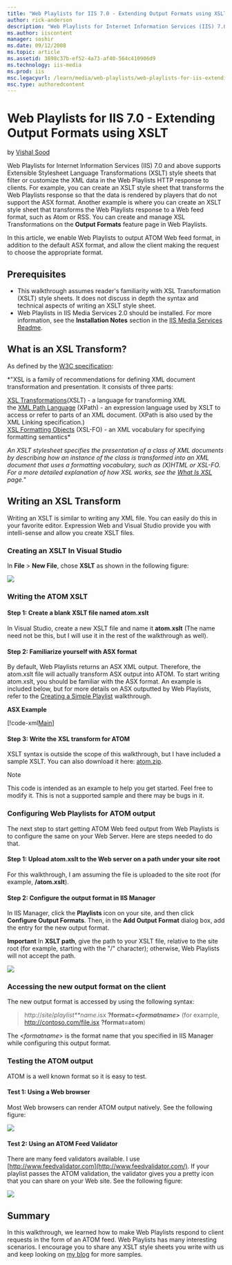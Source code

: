 ```yaml
---
title: "Web Playlists for IIS 7.0 - Extending Output Formats using XSLT | Microsoft Docs"
author: rick-anderson
description: "Web Playlists for Internet Information Services (IIS) 7.0 and above supports Extensible Stylesheet Language Transformations (XSLT) style sheets that filter o..."
ms.author: iiscontent
manager: soshir
ms.date: 09/12/2008
ms.topic: article
ms.assetid: 3898c37b-ef52-4a73-af40-564c410906d9
ms.technology: iis-media
ms.prod: iis
msc.legacyurl: /learn/media/web-playlists/web-playlists-for-iis-extending-output-formats-using-xslt
msc.type: authoredcontent
---
```

Web Playlists for IIS 7.0 - Extending Output Formats using XSLT
====================
by [Vishal Sood](https://twitter.com/vishalsood)

Web Playlists for Internet Information Services (IIS) 7.0 and above supports Extensible Stylesheet Language Transformations (XSLT) style sheets that filter or customize the XML data in the Web Playlists HTTP response to clients. For example, you can create an XSLT style sheet that transforms the Web Playlists response so that the data is rendered by players that do not support the ASX format. Another example is where you can create an XSLT style sheet that transforms the Web Playlists response to a Web feed format, such as Atom or RSS. You can create and manage XSL Transformations on the **Output Formats** feature page in Web Playlists.

In this article, we enable Web Playlists to output ATOM Web feed format, in addition to the default ASX format, and allow the client making the request to choose the appropriate format.

## Prerequisites

- This walkthrough assumes reader's familiarity with XSL Transformation (XSLT) style sheets. It does not discuss in depth the syntax and technical aspects of writing an XSLT style sheet.
- Web Playlists in IIS Media Services 2.0 should be installed. For more information, see the **Installation Notes** section in the [IIS Media Services Readme](../iis-media-services/iis-media-services-readme.md).

## What is an XSL Transform?

As defined by the [W3C specification](http://www.w3.org/Style/XSL/):

*"XSL is a family of recommendations for defining XML document transformation and presentation. It consists of three parts:  
  
[XSL Transformations](http://www.w3.org/TR/xslt)(XSLT) - a language for transforming XML  
the [XML Path Language](http://www.w3.org/TR/xpath) (XPath) - an expression language used by XSLT to access or refer to parts of an XML document. (XPath is also used by the XML Linking specification.)  
[XSL Formatting Objects](http://www.w3.org/TR/xsl) (XSL-FO) - an XML vocabulary for specifying formatting semantics*

*An XSLT stylesheet specifies the presentation of a class of XML documents by describing how an instance of the class is transformed into an XML document that uses a formatting vocabulary, such as (X)HTML or XSL-FO. For a more detailed explanation of how XSL works, see the [What Is XSL](http://www.w3.org/Style/XSL/WhatIsXSL.html) page."*

## Writing an XSL Transform

Writing an XSLT is similar to writing any XML file. You can easily do this in your favorite editor. Expression Web and Visual Studio provide you with intelli-sense and allow you create XSLT files.

### Creating an XSLT In Visual Studio

In **File** &gt; **New File**, chose **XSLT** as shown in the following figure:

[![](web-playlists-for-iis-extending-output-formats-using-xslt/_static/image2.bmp)](web-playlists-for-iis-extending-output-formats-using-xslt/_static/image1.bmp)

### Writing the ATOM XSLT

#### Step 1: Create a blank XSLT file named atom.xslt

In Visual Studio, create a new XSLT file and name it **atom.xslt** (The name need not be this, but I will use it in the rest of the walkthrough as well).

#### Step 2: Familiarize yourself with ASX format

By default, Web Playlists returns an ASX XML output. Therefore, the atom.xslt file will actually transform ASX output into ATOM. To start writing atom.xslt, you should be familiar with the ASX format. An example is included below, but for more details on ASX outputted by Web Playlists, refer to the [Creating a Simple Playlist](web-playlists-for-iis-7-creating-a-simple-playlist.md) walkthrough.

**ASX Example**


[!code-xml[Main](web-playlists-for-iis-extending-output-formats-using-xslt/samples/sample1.xml)]


#### Step 3: Write the XSL transform for ATOM

XSLT syntax is outside the scope of this walkthrough, but I have included a sample XSLT. You can also download it here: [atom.zip](web-playlists-for-iis-extending-output-formats-using-xslt/_static/web-playlists-for-iis---extending-output-formats-using-xslt-502-atom1.zip).

> [!NOTE]
> This code is intended as an example to help you get started. Feel free to modify it. This is not a supported sample and there may be bugs in it.

### Configuring Web Playlists for ATOM output

The next step to start getting ATOM Web feed output from Web Playlists is to configure the same on your Web Server. Here are steps needed to do that.

#### Step 1: Upload atom.xslt to the Web server on a path under your site root

For this walkthrough, I am assuming the file is uploaded to the site root (for example, **/atom.xslt**).

#### Step 2: Configure the output format in IIS Manager

In IIS Manager, click the **Playlists** icon on your site, and then click **Configure Output Formats**. Then, in the **Add Output Format** dialog box, add the entry for the new output format.

**Important** In **XSLT path**, give the path to your XSLT file, relative to the site root (for example, starting with the "/" character); otherwise, Web Playlists will not accept the path.

[![](web-playlists-for-iis-extending-output-formats-using-xslt/_static/image4.bmp)](web-playlists-for-iis-extending-output-formats-using-xslt/_static/image3.bmp)

### Accessing the new output format on the client

The new output format is accessed by using the following syntax:

> http://*site*/*playlist**name*.isx **?format=&lt;*formatname*&gt;** (for example, http://contoso.com/file.isx **?format=atom**)


The &lt;*formatname*&gt; is the format name that you specified in IIS Manager while configuring this output format.

### Testing the ATOM output

ATOM is a well known format so it is easy to test.

#### Test 1: Using a Web browser

Most Web browsers can render ATOM output natively. See the following figure:

[![](web-playlists-for-iis-extending-output-formats-using-xslt/_static/image6.bmp)](web-playlists-for-iis-extending-output-formats-using-xslt/_static/image5.bmp)

#### Test 2: Using an ATOM Feed Validator

There are many feed validators available. I use [http://www.feedvalidator.com](http://www.feedvalidator.com/). If your playlist passes the ATOM validation, the validator gives you a pretty icon that you can share on your Web site. See the following figure:

[![](web-playlists-for-iis-extending-output-formats-using-xslt/_static/image8.bmp)](web-playlists-for-iis-extending-output-formats-using-xslt/_static/image7.bmp)

## Summary

In this walkthrough, we learned how to make Web Playlists respond to client requests in the form of an ATOM feed. Web Playlists has many interesting scenarios. I encourage you to share any XSLT style sheets you write with us and keep looking on [my blog](https://blogs.iis.net/vsood) for more samples.